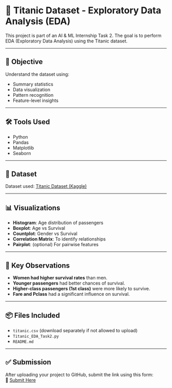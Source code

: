 # 🚢 Titanic Dataset - Exploratory Data Analysis (EDA)

This project is part of an AI & ML Internship Task 2. The goal is to perform EDA (Exploratory Data Analysis) using the Titanic dataset.

---

## 📌 Objective

Understand the dataset using:
- Summary statistics
- Data visualization
- Pattern recognition
- Feature-level insights

---

## 🛠 Tools Used

- Python
- Pandas
- Matplotlib
- Seaborn

---

## 📁 Dataset

Dataset used: [Titanic Dataset (Kaggle)](https://www.kaggle.com/datasets/yasserh/titanic-dataset)

---

## 📊 Visualizations

- **Histogram**: Age distribution of passengers
- **Boxplot**: Age vs Survival
- **Countplot**: Gender vs Survival
- **Correlation Matrix**: To identify relationships
- **Pairplot**: (optional) For pairwise features

---

## 🧠 Key Observations

- **Women had higher survival rates** than men.
- **Younger passengers** had better chances of survival.
- **Higher-class passengers (1st class)** were more likely to survive.
- **Fare and Pclass** had a significant influence on survival.

---

## 📦 Files Included

- `titanic.csv` (download separately if not allowed to upload)
- `Titanic_EDA_Task2.py`
- `README.md`

---

## ✅ Submission

After uploading your project to GitHub, submit the link using this form:  
🔗 [Submit Here](https://forms.gle/8Gm83s53KbyXs3Ne9)